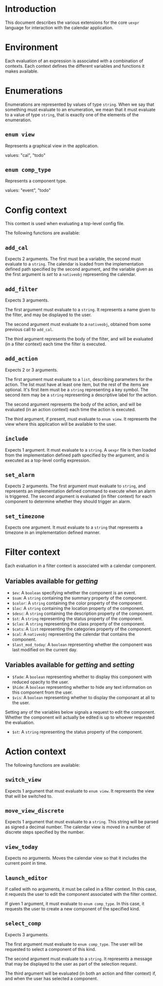# Introduction
This document describes the various extensions for the core `uexpr` language
for interaction with the calendar application.

# Environment
Each evaluation of an expression is associated with a combination of contexts.
Each context defines the different variables and functions it makes available.

# Enumerations
Enumerations are represented by values of type `string`. When we say that
something must evaluate to an enumeration, we mean that it must evaluate to a
value of type `string`, that is exactly one of the elements of the enumeration.

## `enum view`
Represents a graphical view in the application.

values: "cal", "todo"
## `enum comp_type`
Represents a component type.

values: "event", "todo"

# Config context
This context is used when evaluating a top-level config file.

The following functions are available:
## `add_cal`
Expects 2 arguments. The first must be a variable, the second must evaluate to
a `string`. The calendar is loaded from the implementation defined path
specified by the second argument, and the variable given as the first argument
is *set* to a `nativeobj` representing the calendar.
## `add_filter`
Expects 3 arguments.

The first argument must evaluate to a `string`. It represents a name given to
the filter, and may be displayed to the user.

The second argument must evaluate to a `nativeobj`, obtained from some previous
call to `add_cal`.

The third argument represents the body of the filter, and will be evaluated (in
a filter context) each time the filter is executed.
## `add_action`
Expects 2 or 3 arguments.

The first argument must evaluate to a `list`, describing parameters for the
action. The list must have at least one item, but the rest of the items are
optional. It's first item must be a `string` representing a key symbol. The
second item may be a `string` representing a descriptive label for the action.

The second argument represents the body of the action, and will be evaluated
(in an action context) each time the action is executed.

The third argument, if present, must evaluate to `enum view`. It represents the
view where this application will be available to the user.
## `include`
Expects 1 argument. It must evaluate to a `string`. A `uexpr` file is then
loaded from the implementation defined path specified by the argument, and is
executed as a top-level config expression.
## `set_alarm`
Expects 2 arguments. The first argument must evaluate to `string`, and
represents an implementation defined command to execute when an alarm is
triggered. The second argument is evaluated (in filter context) for each
component to determine whether they should trigger an alarm.
## `set_timezone`
Expects one argument. It must evaluate to a `string` that represents a timezone
in an implementation defined manner.

# Filter context
Each evaluation in a filter context is associated with a calendar component.

## Variables available for *getting*
- `$ev`: A `boolean` specifying whether the component is an event.
- `$sum`: A `string` containing the summary property of the component.
- `$color`: A `string` containing the color property of the component.
- `$loc`: A `string` containing the location property of the component.
- `$desc`: A `string` containing the description property of the component.
- `$st`: A `string` representing the status property of the component.
- `$clas`: A `string` representing the class property of the component.
- `$cats`: A `list` representing the categories property of the component.
- `$cal`: A `nativeobj` representing the calendar that contains the component.
- `$last_mod_today`: A `boolean` representing whether the component was last
  modified on the current day.

## Variables available for *getting* and *setting*
- `$fade`: A `boolean` representing whether to display this component with
  reduced opacity to the user.
- `$hide`: A `boolean` representing whether to hide any text information on
  this component from the user.
- `$vis`: A `boolean` representing whether to display the componant at all to
  the user.

Setting any of the  variables below signals a request to edit the component.
Whether the component will actually be edited is up to whoever requested the
evaluation.
- `$st`: A `string` representing the status property of the component.

# Action context

The following functions are available:
## `switch_view`
Expects 1 argument that must evaluate to `enum view`. It represents the view
that will be switched to.
## `move_view_discrete`
Expects 1 argument that must evaluate to a `string`. This string will be parsed
as signed a decimal number. The calendar view is moved in a number of discrete
steps specified by the number.
## `view_today`
Expects no arguments. Moves the calendar view so that it includes the current
point in time.
## `launch_editor`
If called with no arguments, it must be called in a filter context. In this
case, it requests the user to edit the component associated with the filter
context.

If given 1 argument, it must evaluate to `enum comp_type`. In this case, it
requests the user to create a new component of the specified kind.
## `select_comp`
Expects 3 arguments.

The first argument must evaluate to `enum comp_type`. The user will be
requested to select a component of this kind.

The second argument must evaluate to a `string`. It represents a message that
may be displayed to the user as part of the selection request.

The third argument will be evaluated (in both an action and filter context) if,
and when the user has selected a component.

